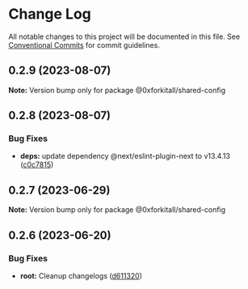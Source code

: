 # Change Log

All notable changes to this project will be documented in this file.
See [Conventional Commits](https://conventionalcommits.org) for commit guidelines.

## 0.2.9 (2023-08-07)

**Note:** Version bump only for package @0xforkitall/shared-config





## 0.2.8 (2023-08-07)


### Bug Fixes

* **deps:** update dependency @next/eslint-plugin-next to v13.4.13 ([c0c7815](https://github.com/0xforkitall/dev-config/commit/c0c7815e3d1583276278cdbff672e771ecd95278))





## 0.2.7 (2023-06-29)

**Note:** Version bump only for package @0xforkitall/shared-config

## 0.2.6 (2023-06-20)

### Bug Fixes

-   **root:** Cleanup changelogs ([d611320](https://github.com/0xforkitall/dev-config/commit/d6113200ec3f4e56acda9b4b8eebae282d48c3b5))
